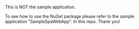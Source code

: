 ﻿This is NOT the sample application.

To see how to use the NuGet package please refer to the sample application "SampleSpaWebApp". In this repo. Thank you!
